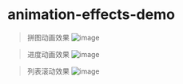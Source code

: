 # animation-effects-demo
>拼图动画效果
![image](https://raw.githubusercontent.com/xiaoping6688/puzzle-list/master/screenshot-1.png)

>进度动画效果
![image](https://raw.githubusercontent.com/xiaoping6688/puzzle-list/master/screenshot-2.png)

>列表滚动效果
![image](https://raw.githubusercontent.com/xiaoping6688/puzzle-list/master/screenshot-3.png)
